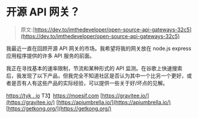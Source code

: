 # 开源 API 网关？

> 原文:[https://dev.to/imthedeveloper/open-source-api-gateways-32c5](https://dev.to/imthedeveloper/open-source-api-gateways-32c5)

我最近一直在回顾开源 API 网关的市场。我希望将我的网关放在 node.js express 应用程序提供的许多 API 服务的前面。

我正在寻找基本的速率限制，节流和某种形式的 API 监测。在谷歌上快速搜索后，我发现了以下产品，但我完全不知道社区是否认为其中一个比另一个更好，或者是否有人有这些产品的实际经验，可以提供一些关于好/坏点的见解。

[https://tyk . io](https://tyk.io)
T3】https://moesif.com
[https://gravitee.io/](https://gravitee.io/)
[https://apiumbrella.io/](https://apiumbrella.io/)
[https://getkong.org/](https://getkong.org/)